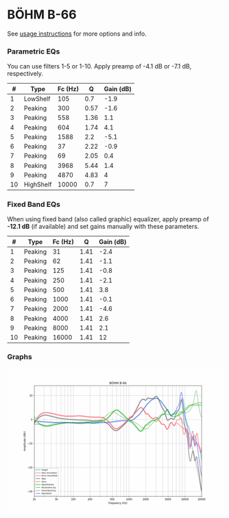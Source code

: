 # BÖHM B-66
See [usage instructions](https://github.com/jaakkopasanen/AutoEq#usage) for more options and info.

### Parametric EQs
You can use filters 1-5 or 1-10. Apply preamp of -4.1 dB or -7.1 dB, respectively.

|   # | Type      |   Fc (Hz) |    Q |   Gain (dB) |
|-----|-----------|-----------|------|-------------|
|   1 | LowShelf  |       105 | 0.7  |        -1.9 |
|   2 | Peaking   |       300 | 0.57 |        -1.6 |
|   3 | Peaking   |       558 | 1.36 |         1.1 |
|   4 | Peaking   |       604 | 1.74 |         4.1 |
|   5 | Peaking   |      1588 | 2.2  |        -5.1 |
|   6 | Peaking   |        37 | 2.22 |        -0.9 |
|   7 | Peaking   |        69 | 2.05 |         0.4 |
|   8 | Peaking   |      3968 | 5.44 |         1.4 |
|   9 | Peaking   |      4870 | 4.83 |         4   |
|  10 | HighShelf |     10000 | 0.7  |         7   |

### Fixed Band EQs
When using fixed band (also called graphic) equalizer, apply preamp of **-12.1 dB** (if available) and set gains manually with these parameters.

|   # | Type    |   Fc (Hz) |    Q |   Gain (dB) |
|-----|---------|-----------|------|-------------|
|   1 | Peaking |        31 | 1.41 |        -2.4 |
|   2 | Peaking |        62 | 1.41 |        -1.1 |
|   3 | Peaking |       125 | 1.41 |        -0.8 |
|   4 | Peaking |       250 | 1.41 |        -2.1 |
|   5 | Peaking |       500 | 1.41 |         3.8 |
|   6 | Peaking |      1000 | 1.41 |        -0.1 |
|   7 | Peaking |      2000 | 1.41 |        -4.6 |
|   8 | Peaking |      4000 | 1.41 |         2.6 |
|   9 | Peaking |      8000 | 1.41 |         2.1 |
|  10 | Peaking |     16000 | 1.41 |        12   |

### Graphs
![](./B%C3%96HM%20B-66.png)
